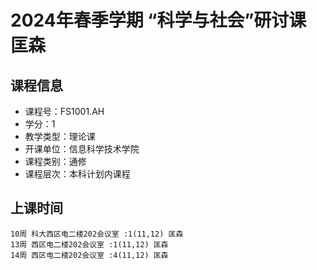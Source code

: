 # 2024年春季学期 “科学与社会”研讨课 匡森






## 课程信息

- 课程号：FS1001.AH
- 学分：1
- 教学类型：理论课
- 开课单位：信息科学技术学院
- 课程类别：通修
- 课程层次：本科计划内课程

## 上课时间

```
10周 科大西区电二楼202会议室 :1(11,12) 匡森
13周 西区电二楼202会议室 :1(11,12) 匡森
14周 西区电二楼202会议室 :4(11,12) 匡森
```

